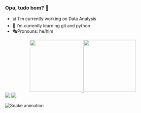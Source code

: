 ### Opa, tudo bom? 👀

- 📊 I’m currently working on Data Analysis
- 🥋 I’m currently learning git and python
- 🎭Pronouns: he/him

<div align="center">
  <a href="https://github.com/alvaroguilherme">
  <img height="170em" src="https://github-readme-stats.vercel.app/api?username=alvaroguilherme&show_icons=true&theme=cobalt&include_all_commits=true&count_private=true"/>
  <img height="170em" src="https://github-readme-stats.vercel.app/api/top-langs/?username=alvaroguilherme&layout=compact&langs_count=7&theme=cobalt"/>
</div>

<div> 
  <a href="https://www.linkedin.com/in/alvaro-correia" target="_blank"><img src="https://img.shields.io/badge/-LinkedIn-%230077B5?style=for-the-badge&logo=linkedin&logoColor=white" target="_blank"></a> 
  <a href = "mailto:alvaro.guilherme@engenharia.ufjf.br"><img src="https://img.shields.io/badge/-Gmail-%23333?style=for-the-badge&logo=gmail&logoColor=white" target="_blank"></a>
 
  ![Snake animation](https://github.com/alvaroguilherme/alvaroguilherme/blob/output/github-contribution-grid-snake.svg)
 
</div>
